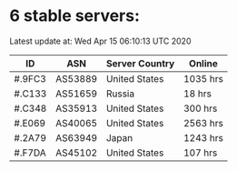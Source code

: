 # 6 stable servers:

Latest update at: Wed Apr 15 06:10:13 UTC 2020

| ID | ASN | Server Country | Online |
| -- | --- | -------------- | ------ |
| #.9FC3 | AS53889 | United States | 1035 hrs |
| #.C133 | AS51659 | Russia | 18 hrs |
| #.C348 | AS35913 | United States | 300 hrs |
| #.E069 | AS40065 | United States | 2563 hrs |
| #.2A79 | AS63949 | Japan | 1243 hrs |
| #.F7DA | AS45102 | United States | 107 hrs |

